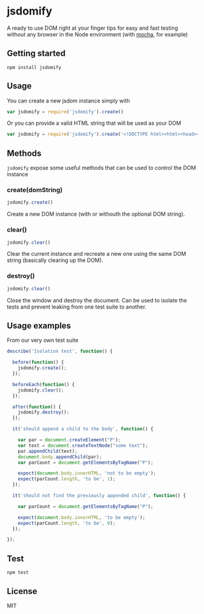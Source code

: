 
# jsdomify

A ready to use DOM right at your finger tips for easy and fast testing without any browser in the Node environment
(with [mocha](http://mochajs.org/), for example)

## Getting started

```
npm install jsdomify
```

## Usage

You can create a new jsdom instance simply with 

```javascript
var jsdomify = require('jsdomify').create()
```

Or you can provide a valid HTML string that will be used as your DOM

```javascript
var jsdomify = require('jsdomify').create('<!DOCTYPE html><html><head></head><body>hello</body></html>')
```

## Methods

`jsdomify` expose some useful methods that can be used to control the DOM instance

### create(domString)

```javascript
jsdomify.create()
```

Create a new DOM instance (with or withouth the optional DOM string).

### clear()

```javascript
jsdomify.clear()
```

Clear the current instance and recreate a new one using the same DOM string (basically clearing up the DOM).

### destroy()

```javascript
jsdomify.clear()
```

Close the window and destroy the document.
Can be used to isolate the tests and prevent leaking from one test suite to another.

## Usage examples

From our very own test suite

```javascript
describe('Isolation test', function() {

  before(function() {
    jsdomify.create();
  });

  beforeEach(function() {
    jsdomify.clear();
  });

  after(function() {
    jsdomify.destroy();
  });

  it('should append a child to the body', function() {

    var par = document.createElement("P");
    var text = document.createTextNode("some text");
    par.appendChild(text);
    document.body.appendChild(par);
    var parCount = document.getElementsByTagName("P");

    expect(document.body.innerHTML, 'not to be empty');
    expect(parCount.length, 'to be', 1);
  });

  it('should not find the previously appended child', function() {

    var parCount = document.getElementsByTagName("P");

    expect(document.body.innerHTML, 'to be empty');
    expect(parCount.length, 'to be', 0);
  });

});
```

## Test

```
npm test
```

## License
MIT